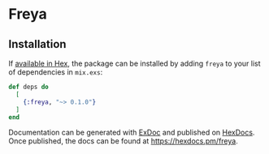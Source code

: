# Freya

## Installation

If [available in Hex](https://hex.pm/docs/publish), the package can be installed
by adding `freya` to your list of dependencies in `mix.exs`:

```elixir
def deps do
  [
    {:freya, "~> 0.1.0"}
  ]
end
```

Documentation can be generated with [ExDoc](https://github.com/elixir-lang/ex_doc)
and published on [HexDocs](https://hexdocs.pm). Once published, the docs can
be found at <https://hexdocs.pm/freya>.
